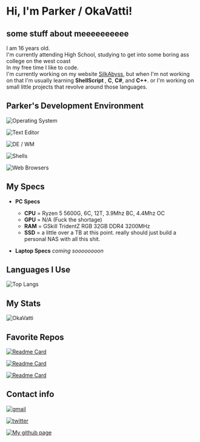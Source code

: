 # Hi, I'm Parker / OkaVatti!

## some stuff about meeeeeeeeee

I am 16 years old.\
I'm currently attending High School, studying to get into some boring ass college on the west coast\
In my free time I like to code. \
I'm currently working on my website [SilkAbyss](https://silkabyss.com), but when I'm not working on that I'm usually learning <b>ShellScript <!--<i>(Bash and maybe one day Fish)</i> --></b>, <b>C</b>, <b>C#</b>, and <b>C++</b>. or I'm working on small little projects that revolve around those languages.

## Parker's Development Environment

![Operating System](https://img.shields.io/static/v1?label=OS&message=Arch%20Linux%20/%20ElementaryOS%20/%20%20Windows%20%2011&color=2D68C4&?style=flat&logo=archlinux)

![Text Editor](https://img.shields.io/static/v1?label=Text%20Editors&message=VScode%20/%20Nano%20/%20Obsidian&color=6A5ACD&?style=flat&logo=visualstudiocode)

![DE / WM](https://img.shields.io/static/v1?label=DE%20/%20WM&message=KDE%20/%20i3-Gaps%20/%20BSPWM&color=24a5ff&?style=flat&logo=kde)

![Shells](https://img.shields.io/static/v1?label=Shells&message=ZSH%20/%20PowerShell&color=1d1160&?style=flat&logo=powershell)

![Web Browsers](https://img.shields.io/static/v1?label=Browser&message=Firefox%20/%20Beaker&color=6F00FF&?style=flat&logo=torbrowser)

## My Specs

- <b>PC Specs</b>
	- <b>CPU</b> = Ryzen 5 5600G, 6C, 12T, 3.9Mhz BC, 4.4Mhz OC
	- <b>GPU</b> = N/A (Fuck the shortage)
	- <b>RAM</b> = GSkill TridentZ RGB 32GB DDR4 3200MHz
	- <b>SSD</b> = a little over a TB at this point. really should just build a personal NAS with all this shit.

- <b>Laptop Specs</b> <i>coming soooooooon</i> 
<!--
	- <b>MDL</b> = <b><i>14in Macbook Pro</i></b>
	- <b>CPU</b> = <b><i>Apple M1 Pro, 10 Core</i></b>
	- <b>GPU</b> = <b><i>14 Core GPU</i></b> That Know's What It's Job Is
	- <b>NNG</b> = <b><i>16 Core Nueral Engine</i></b> that I probably won't use
	- <b>RAM</b> = <b><i>32GB Unified</i></b> because similar pc specs, idk
	- <b>SDD</b> = <b><i>512GB SDD</i></b> I'll get a 2TB ExtSSD for like $80 later

		decided to also get a few other things with it so the price came to a little over $3000. My mother's wallet is forever hurt. we may never financially recover from this.

-->
## Languages I Use

![Top Langs](https://github-readme-stats.vercel.app/api/top-langs/?username=OkaVatti&exclude_repo=DotFiles&langs_count=80&layout=default&theme=midnight-purple)

<!-- ## Known libraries
[raylib](https://www.raylib.com/)\
[processing (python)](https://processing.org/) 
[reactjs] one day i will conquer you
-->

## My Stats

![OkaVatti](https://github-readme-stats.vercel.app/api?username=OkaVatti&show_icons=true&count_private=true&locale=en&include_all_commits=true&theme=midnight-purple)

## Favorite Repos
[![Readme Card](https://github-readme-stats.vercel.app/api/pin/?username=okavatti&repo=Silk)](https://github.com/okavatti/Silk)

[![Readme Card](https://github-readme-stats.vercel.app/api/pin/?username=okavatti&repo=reifetch)](https://github.com/okavatti/reifetch)

[![Readme Card](https://github-readme-stats.vercel.app/api/pin/?username=okavatti&repo=fuck-cpp)](https://github.com/okavatti/fuck-cpp)

## Contact info

[![gmail](https://img.shields.io/static/v1?label=&message=greenwoodsky891@gmail.com&color=white&style=for-the-badge&logo=gmail)](greenwoodsky891@gmail.com)

[![twitter](https://img.shields.io/static/v1?label=&message=@Okavatti&color=black&style=for-the-badge&logo=twitter)](https://twitter,com/OkaVatti)

[![My github page](https://img.shields.io/static/v1?label=&message=okavatti.github.io&color=gray&style=for-the-badge&logo=github)](https://okavatti.github.io/)
